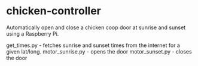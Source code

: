 # chicken-controller
Automatically open and close a chicken coop door at sunrise and sunset using a Raspberry Pi.

get_times.py - fetches sunrise and sunset times from the internet for a given lat/long.
motor_sunrise.py - opens the door
motor_sunset.py - closes the door
